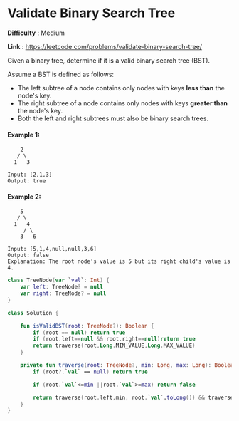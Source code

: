 # Validate Binary Search Tree

**Difficulty** : Medium

**Link** : https://leetcode.com/problems/validate-binary-search-tree/

Given a binary tree, determine if it is a valid binary search tree (BST).

Assume a BST is defined as follows:

- The left subtree of a node contains only nodes with keys __less than__ the node's key.
- The right subtree of a node contains only nodes with keys __greater than__ the node's key.
- Both the left and right subtrees must also be binary search trees.

#### Example 1:
```
    2
   / \
  1   3

Input: [2,1,3]
Output: true
```

#### Example 2:
```
    5
   / \
  1   4
     / \
    3   6

Input: [5,1,4,null,null,3,6]
Output: false
Explanation: The root node's value is 5 but its right child's value is 4.
```

```kotlin
class TreeNode(var `val`: Int) {
    var left: TreeNode? = null
    var right: TreeNode? = null
}

class Solution {

    fun isValidBST(root: TreeNode?): Boolean {
        if (root == null) return true
        if (root.left==null && root.right==null)return true
        return traverse(root,Long.MIN_VALUE,Long.MAX_VALUE)
    }

    private fun traverse(root: TreeNode?, min: Long, max: Long): Boolean {
        if (root?.`val` == null) return true

        if (root.`val`<=min ||root.`val`>=max) return false

        return traverse(root.left,min, root.`val`.toLong()) && traverse(root.right,root.`val`.toLong(),max)
    }
}
```
